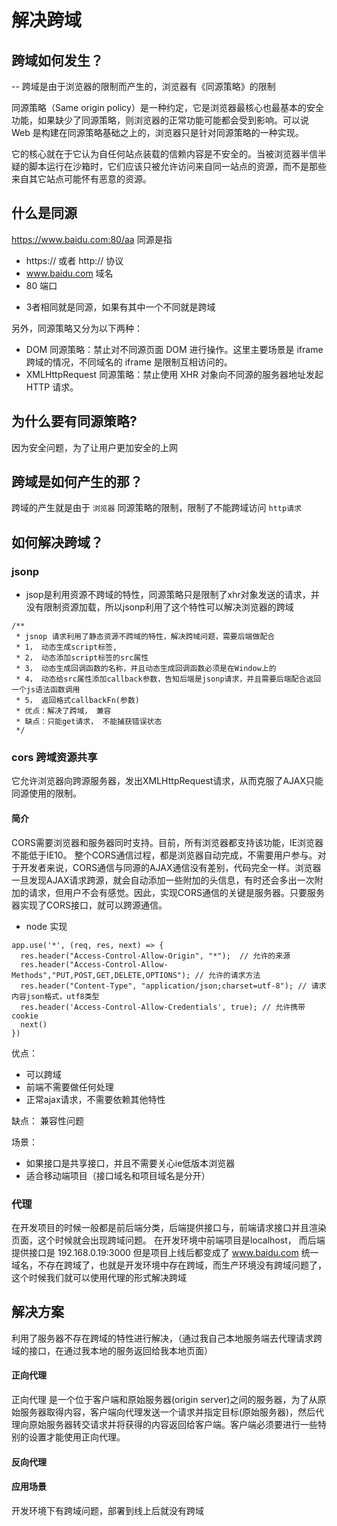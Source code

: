 # 解决跨域

## 跨域如何发生？
-- 跨域是由于浏览器的限制而产生的，浏览器有《同源策略》的限制

同源策略（Same origin policy）是一种约定，它是浏览器最核心也最基本的安全功能，如果缺少了同源策略，则浏览器的正常功能可能都会受到影响。可以说 Web 是构建在同源策略基础之上的，浏览器只是针对同源策略的一种实现。

它的核心就在于它认为自任何站点装载的信赖内容是不安全的。当被浏览器半信半疑的脚本运行在沙箱时，它们应该只被允许访问来自同一站点的资源，而不是那些来自其它站点可能怀有恶意的资源。

## 什么是同源
https://www.baidu.com:80/aa
同源是指
* https:// 或者 http:// 协议
* www.baidu.com  域名
* 80  端口
- 3者相同就是同源，如果有其中一个不同就是跨域

另外，同源策略又分为以下两种：
* DOM 同源策略：禁止对不同源页面 DOM 进行操作。这里主要场景是 iframe 跨域的情况，不同域名的 iframe 是限制互相访问的。
* XMLHttpRequest 同源策略：禁止使用 XHR 对象向不同源的服务器地址发起 HTTP 请求。

## 为什么要有同源策略?
因为安全问题，为了让用户更加安全的上网

## 跨域是如何产生的那？
跨域的产生就是由于 `浏览器` 同源策略的限制，限制了不能跨域访问  `http请求`


## 如何解决跨域？
### jsonp
- jsop是利用资源不跨域的特性，同源策略只是限制了xhr对象发送的请求，并没有限制资源加载，所以jsonp利用了这个特性可以解决浏览器的跨域
```
/**
 * jsnop 请求利用了静态资源不跨域的特性，解决跨域问题，需要后端做配合
 * 1， 动态生成script标签,
 * 2， 动态添加script标签的src属性
 * 3， 动态生成回调函数的名称，并且动态生成回调函数必须是在Window上的
 * 4， 动态给src属性添加callback参数，告知后端是jsonp请求，并且需要后端配合返回一个js语法函数调用
 * 5， 返回格式callbackFn(参数)
 * 优点：解决了跨域， 兼容
 * 缺点：只能get请求， 不能捕获错误状态
 */
```

### cors 跨域资源共享
它允许浏览器向跨源服务器，发出XMLHttpRequest请求，从而克服了AJAX只能同源使用的限制。
#### 简介
CORS需要浏览器和服务器同时支持。目前，所有浏览器都支持该功能，IE浏览器不能低于IE10。
整个CORS通信过程，都是浏览器自动完成，不需要用户参与。对于开发者来说，CORS通信与同源的AJAX通信没有差别，代码完全一样。浏览器一旦发现AJAX请求跨源，就会自动添加一些附加的头信息，有时还会多出一次附加的请求，但用户不会有感觉。因此，实现CORS通信的关键是服务器。只要服务器实现了CORS接口，就可以跨源通信。
* node 实现
```
app.use('*', (req, res, next) => {
  res.header("Access-Control-Allow-Origin", "*");  // 允许的来源
  res.header("Access-Control-Allow-Methods","PUT,POST,GET,DELETE,OPTIONS"); // 允许的请求方法
  res.header("Content-Type", "application/json;charset=utf-8"); // 请求内容json格式，utf8类型
  res.header('Access-Control-Allow-Credentials', true); // 允许携带cookie
  next()
})
```
优点：
* 可以跨域
* 前端不需要做任何处理
* 正常ajax请求，不需要依赖其他特性

缺点：
兼容性问题

场景：
* 如果接口是共享接口，并且不需要关心ie低版本浏览器
* 适合移动端项目（接口域名和项目域名是分开）


### 代理
在开发项目的时候一般都是前后端分类，后端提供接口与，前端请求接口并且渲染页面，这个时候就会出现跨域问题。
在开发环境中前端项目是localhost， 而后端提供接口是 192.168.0.19:3000 
但是项目上线后都变成了  www.baidu.com 统一域名，不存在跨域了，也就是开发环境中存在跨域，而生产环境没有跨域问题了，这个时候我们就可以使用代理的形式解决跨域

## 解决方案
利用了服务器不存在跨域的特性进行解决，（通过我自己本地服务端去代理请求跨域的接口，在通过我本地的服务返回给我本地页面）


#### 正向代理
正向代理 是一个位于客户端和原始服务器(origin server)之间的服务器，为了从原始服务器取得内容，客户端向代理发送一个请求并指定目标(原始服务器)，然后代理向原始服务器转交请求并将获得的内容返回给客户端。客户端必须要进行一些特别的设置才能使用正向代理。



#### 反向代理

#### 应用场景
开发环境下有跨域问题，部署到线上后就没有跨域













